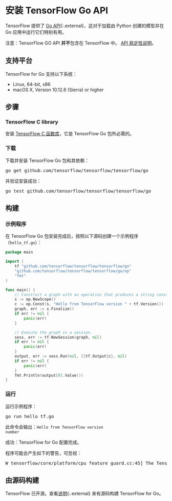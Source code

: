 # 安装 TensorFlow Go API

TensorFlow 提供了 [Go API](https://godoc.org/github.com/tensorflow/tensorflow/tensorflow/go){:.external}，这对于加载由 Python 创建的模型并在 Go 应用中运行它们特别有用。

注意：TensorFlow GO API **并不**包含在  TensorFlow 中。
[API 稳定性说明](../guide/version_compat.md)。

## 支持平台

TensorFlow for Go 支持以下系统：

* Linux, 64-bit, x86
* macOS X, Version 10.12.6 (Sierra) or higher

## 步骤

### TensorFlow C library

安装 [TensorFlow C 函数库](./lang_c.md)，它是 TensorFlow Go 包所必需的。

### 下载

下载并安装 TensorFlow Go 包和其依赖：

<pre class="devsite-terminal devsite-click-to-copy">
go get github.com/tensorflow/tensorflow/tensorflow/go
</pre>

并验证安装成功：

<pre class="devsite-terminal devsite-click-to-copy">
go test github.com/tensorflow/tensorflow/tensorflow/go
</pre>

## 构建

### 示例程序

在 TensorFlow Go 包安装完成后，按照以下源码创建一个示例程序（`hello_tf.go`）：

```go
package main

import (
	tf "github.com/tensorflow/tensorflow/tensorflow/go"
	"github.com/tensorflow/tensorflow/tensorflow/go/op"
	"fmt"
)

func main() {
	// Construct a graph with an operation that produces a string constant.
	s := op.NewScope()
	c := op.Const(s, "Hello from TensorFlow version " + tf.Version())
	graph, err := s.Finalize()
	if err != nil {
		panic(err)
	}

	// Execute the graph in a session.
	sess, err := tf.NewSession(graph, nil)
	if err != nil {
		panic(err)
	}
	output, err := sess.Run(nil, []tf.Output{c}, nil)
	if err != nil {
		panic(err)
	}
	fmt.Println(output[0].Value())
}
```

### 运行

运行示例程序：

<pre class="devsite-terminal devsite-click-to-copy">
go run hello_tf.go
</pre>

此命令会输出：<code>Hello from TensorFlow version <em>number</em></code>

成功：TensorFlow for Go 配置完成。

程序可能会产生如下的警告，可忽视：

<pre>
W tensorflow/core/platform/cpu_feature_guard.cc:45] The TensorFlow library wasn't compiled to use *Type* instructions, but these are available on your machine and could speed up CPU computations.
</pre>

## 由源码构建

TensorFlow 已开源。查看[说明](https://github.com/tensorflow/tensorflow/blob/master/tensorflow/go/README.md){:.external} 来有源码构建 TensorFlow for Go。
